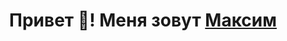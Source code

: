 <h1 align="center">Привет 👋! Меня зовут <a href="https://omsk.hh.ru/applicant/resumes/view?resume=39623e7bff0e0415d90039ed1f644274747769" target="_blank">Максим</a>

